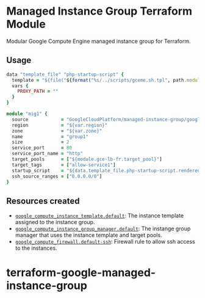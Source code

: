 # Managed Instance Group Terraform Module

Modular Google Compute Engine managed instance group for Terraform.

## Usage

```ruby
data "template_file" "php-startup-script" {
  template = "${file("${format("%s/../scripts/gceme.sh.tpl", path.module)}")}"
  vars {
    PROXY_PATH = ""
  }
}

module "mig1" {
  source            = "GoogleCloudPlatform/managed-instance-group/google"
  region            = "${var.region}"
  zone              = "${var.zone}"
  name              = "group1"
  size              = 2
  service_port      = 80
  service_port_name = "http"
  target_pools      = ["${module.gce-lb-fr.target_pool}"]
  target_tags       = ["allow-service1"]
  startup_script    = "${data.template_file.php-startup-script.rendered}"
  ssh_source_ranges = ["0.0.0.0/0"]
}
```

## Resources created

- [`google_compute_instance_template.default`](https://www.terraform.io/docs/providers/google/r/compute_instance_template.html): The instance template assigned to the instance group.
- [`google_compute_instance_group_manager.default`](https://www.terraform.io/docs/providers/google/r/compute_instance_group_manager.html): The instange group manager that uses the instance template and target pools.
- [`google_compute_firewall.default-ssh`](https://www.terraform.io/docs/providers/google/r/compute_firewall.html): Firewall rule to allow ssh access to the instances.
# terraform-google-managed-instance-group
